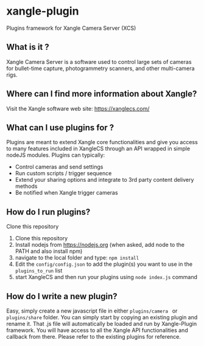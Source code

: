 # xangle-plugin
Plugins framework for Xangle Camera Server (XCS)


## What is it ? 
Xangle Camera Server is a software used to control large sets of cameras for bullet-time capture, photogrammetry scanners, and other multi-camera rigs. 

## Where can I find more information about Xangle?

Visit the Xangle software web site:  https://xanglecs.com/

## What can I use plugins for ? 
Plugins are meant to extend Xangle core functionalities and give you access to many features included in XangleCS through an API wrapped in simple nodeJS modules. Plugins can typically: 

 - Control cameras and send settings
 - Run custom scripts / trigger sequence
 - Extend your sharing options and integrate to 3rd party content delivery methods
 - Be notified when Xangle trigger cameras

## How do I run plugins?
Clone this repository

 1. Clone this repository
 2. Install nodejs from https://nodejs.org (when asked, add node to the PATH and also install npm)
 3. navigate to the local folder and type: ``npm install``
 4. Edit the ``config/config.json`` to add the plugin(s) you want to use in the ``plugins_to_run`` list
 5. start XangleCS and then run your plugins using `node index.js` command


## How do I write a new plugin?

Easy, simply create a new javascript file in either ``plugins/camera ``  or`` plugins/share`` folder. You can simply start by copying an existing plugin and rename it. That .js file will automatically be loaded and run by Xangle-Plugin framework. You will have access to all the Xangle API functionalities and callback from there. 
Please refer to the existing plugins for reference. 

